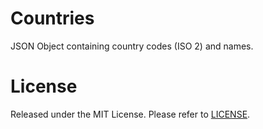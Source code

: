 # Countries
JSON Object containing country codes (ISO 2) and names.

# License
Released under the MIT License. Please refer to [LICENSE](https://github.com/cameronja/countries/blob/master/LICENSE).
